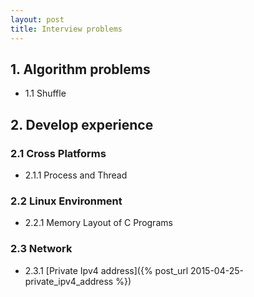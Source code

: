 ```yaml
---
layout: post
title: Interview problems
---
```


## 1. Algorithm problems

* 1.1 Shuffle 

## 2. Develop experience

### 2.1 Cross Platforms

* 2.1.1 Process and Thread

### 2.2 Linux Environment

* 2.2.1 Memory Layout of C Programs

### 2.3 Network

* 2.3.1 [Private Ipv4 address]({% post_url 2015-04-25-private_ipv4_address %})


